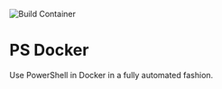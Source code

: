 ![Build Container](https://github.com/Burbert/psdocker/workflows/Build%20Container/badge.svg)

# PS Docker
Use PowerShell in Docker in a fully automated fashion.
